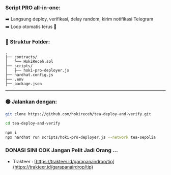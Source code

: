 ### Script PRO all-in-one: 
➡️ Langsung deploy, verifikasi, delay random, kirim notifikasi Telegram  
➡️ Loop otomatis terus 🎯

### 📁 Struktur Folder:
```
.
├── contracts/
│   └── HokiReceh.sol
├── scripts/
│   ├── hoki-pro-deployer.js
├── hardhat.config.js
├── .env
├── package.json
```

---

### 🟢 Jalankan dengan:
```bash
git clone https://github.com/hokireceh/tea-deploy-and-verify.git
```
```bash
cd tea-deploy-and-verify
```
```bash
npm i
npx hardhat run scripts/hoki-pro-deployer.js --network tea-sepolia
```

### DONASI SINI COK Jangan Pelit Jadi Orang ...
- Trakteer : [https://trakteer.id/garapanairdrop/tip](https://trakteer.id/garapanairdrop/tip)
